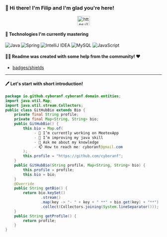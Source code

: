 ### 👋 Hi there! I'm Filip and I'm glad you're here! 
<p align="center">
<a href="https://www.linkedin.com/in/filip-cyboran-882a89225/" target="blank"><img align="center" src="https://raw.githubusercontent.com/rahuldkjain/github-profile-readme-generator/master/src/images/icons/Social/linked-in-alt.svg" alt="https://www.linkedin.com/in/filip-cyboran-882a89225/" height="30" width="40" /></a>
</p>

#### 🚀 Technologies I'm currently mastering

![Java](https://img.shields.io/badge/Java-15-blue?logo=java)
![Spring](https://img.shields.io/badge/Spring-5.3-blue?logo=spring)
![IntelliJ IDEA](https://img.shields.io/badge/IntelliJ_IDEA-2020.2.3-blue?logo=intellij-idea)
![MySQL](https://img.shields.io/badge/MySQL-8.0.22-blue?logo=mysql)
![JavaScript](https://img.shields.io/badge/JavaScript-ES11-blue?logo=javascript)
#### 👨‍💻 Readme was created with some help from the community! ❤️
- [badges/shields](https://github.com/badges/shields)
-------

#### 🖊 Let's start with short introduction!

```Java
package io.github.cyboranf.cyboranf.domain.entities;
import java.util.Map;
import java.util.stream.Collectors;
public class GitHubBio extends Bio {
    private final String profile;
    private final Map<String, String> bio;
    public GitHubBio() {
        this.bio = Map.of(
             - 🔭 I’m currently working on MeetexApp
             - 🌱 I’m improving my java skill
             - 💬 Ask me about my knowledge
             - 📫 How to reach me: cyboranf@gmail.com
        );
        this.profile = "https://github.com/cyboranf";
    }
    public GitHubBio(String profile, Map<String, String> bio) {
        this.profile = profile;
        this.bio = bio;
    }
    @Override
    public String getBio() {
        return bio.keySet()
                .stream()
                .map(key -> "- " + key + " **" + bio.get(key) + "**")
                .collect(Collectors.joining(System.lineSeparator()));
    }
    public String getProfile() {
        return profile;
    }
}



